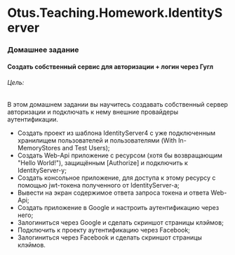 # Otus.Teaching.Homework.IdentityServer

### Домашнее задание

#### Создать собственный сервис для авторизации + логин через Гугл

###### Цель:

В этом домашнем задании вы научитесь создавать собственный сервер авторизации и подключать к нему внешние провайдеры
аутентификации.

* Создать проект из шаблона IdentityServer4 с уже подключенным хранилищем пользователей и пользователями (With
  In-MemoryStores and Test Users);
* Создать Web-Api приложение с ресурсом (хотя бы возвращающим "Hello World!"), защищённым [Authorize] и подключить к
  IdentityServer-у;
* Создать консольное приложение, для доступа к этому ресурсу с помощью jwt-токена полученного от IdentityServer-а;
* Вывести на экран содержимое ответа запроса токена и ответа Web-Api;
* Создать приложение в Google и настроить аутентификацию через него;
* Залогиниться через Google и сделать скриншот страницы клэймов;
* Подключить к проекту аутентификацию через Facebook;
* Залогиниться через Facebook и сделать скриншот страницы клэймов.
